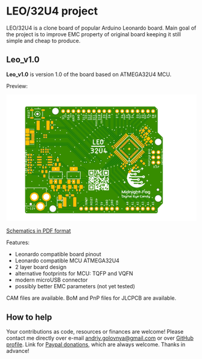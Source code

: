 # LEO/32U4 project

LEO/32U4 is a clone board of popular Arduino Leonardo board.
Main goal of the project is to improve EMC property of original board keeping it still simple and cheap to produce.

## Leo_v1.0

**Leo_v1.0** is version 1.0 of the board based on ATMEGA32U4 MCU.

Preview:

![Leo_v1.0 preview](img/Leo_v1.0.png)

[Schematics in PDF format](doc/Leo_v1.0.pdf)

Features:

- Leonardo compatible board pinout
- Leonardo compatible MCU ATMEGA32U4
- 2 layer board design
- alternative footprints for MCU: TQFP and VQFN
- modern microUSB connector
- possibly better EMC parameters (not yet tested)

CAM files are available.
BoM and PnP files for JLCPCB are available.

## How to help

Your contributions as code, resources or finances are welcome!
Please contact me directly over e-mail andriy.golovnya@gmail.com or over [GitHub profile](https://github.com/red-scorp).
Link for [Paypal donations](http://paypal.me/redscorp), which are always welcome.
Thanks in advance!
